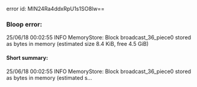 error id: MIN24Ra4ddxRpU1s1SO8lw==
### Bloop error:

25/06/18 00:02:55 INFO MemoryStore: Block broadcast_36_piece0 stored as bytes in memory (estimated size 8.4 KiB, free 4.5 GiB)
#### Short summary: 

25/06/18 00:02:55 INFO MemoryStore: Block broadcast_36_piece0 stored as bytes in memory (estimated s...